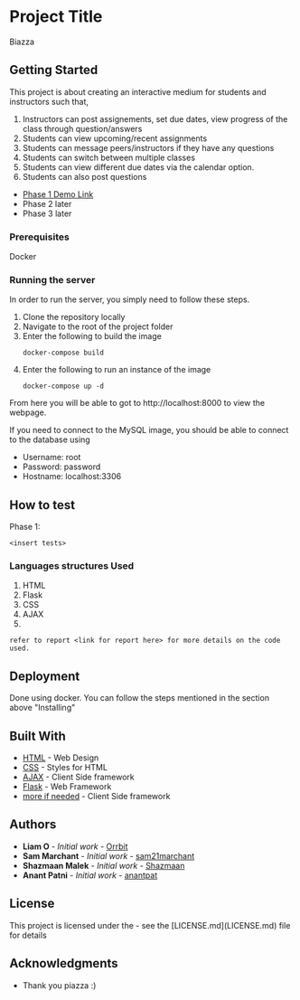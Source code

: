 # Project Title

Biazza

## Getting Started

This project is about creating an interactive medium for students and instructors such that, 
1) Instructors can post assignements, set due dates, view progress of the class through question/answers
2) Students can view upcoming/recent assignments
3) Students can message peers/instructors if they have any questions
4) Students can switch between multiple classes
5) Students can view different due dates via the calendar option. 
6) Students can also post questions

* <a href="https://www.youtube.com/watch?v=JzQQVPEuGzI&feature=youtu.be">Phase 1 Demo Link</a>
* Phase 2 later
* Phase 3 later

### Prerequisites

Docker

### Running the server

In order to run the server, you simply need to follow these steps.

1. Clone the repository locally
2. Navigate to the root of the project folder
3. Enter the following to build the image
    ```
    docker-compose build
    ```
4. Enter the following to run an instance of the image
    ```
    docker-compose up -d
    ```

From here you will be able to got to http://localhost:8000 to view the webpage.

If you need to connect to the MySQL image, you should be able to connect to the database using
* Username: root
* Password: password
* Hostname: localhost:3306

## How to test

Phase 1:
```
<insert tests>
```
<insert tests>

### Languages structures Used

1) HTML
2) Flask
3) CSS
4) AJAX
5) <more if needed>

```
refer to report <link for report here> for more details on the code used.
```

## Deployment

Done using docker. You can follow the steps mentioned in the section above "Installing"

## Built With

* [HTML](https://developer.mozilla.org/en-US/docs/Web/HTML) - Web Design 
* [CSS](https://developer.mozilla.org/en-US/docs/Web/CSS) - Styles for HTML
* [AJAX](https://api.jquery.com/category/ajax/) - Client Side framework
* [Flask](https://palletsprojects.com/p/flask/) - Web Framework
* [more if needed](https://api.jquery.com/category/ajax/) - Client Side framework

## Authors

* **Liam O** - *Initial work* - [Orrbit](https://github.com/Orrbit)
* **Sam Marchant** - *Initial work* - [sam21marchant](https://github.com/sam21marchant)
* **Shazmaan Malek** - *Initial work* - [Shazmaan](https://github.com/Shazmaan)
* **Anant Patni** - *Initial work* - [anantpat](https://github.com/anantpat)

## License 

<if needed>
This project is licensed under the <license> - see the [LICENSE.md](LICENSE.md) file for details

## Acknowledgments

* Thank you piazza :)
